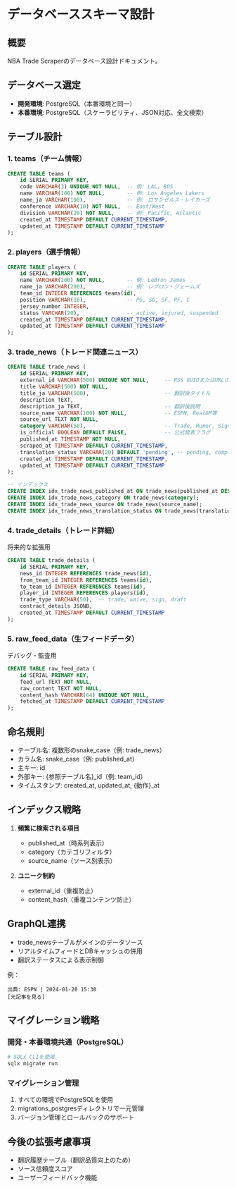 # データベーススキーマ設計

## 概要
NBA Trade Scraperのデータベース設計ドキュメント。

## データベース選定
- **開発環境**: PostgreSQL（本番環境と同一）
- **本番環境**: PostgreSQL（スケーラビリティ、JSON対応、全文検索）

## テーブル設計

### 1. teams（チーム情報）
```sql
CREATE TABLE teams (
    id SERIAL PRIMARY KEY,
    code VARCHAR(3) UNIQUE NOT NULL,  -- 例: LAL, BOS
    name VARCHAR(100) NOT NULL,       -- 例: Los Angeles Lakers
    name_ja VARCHAR(100),             -- 例: ロサンゼルス・レイカーズ
    conference VARCHAR(10) NOT NULL,  -- East/West
    division VARCHAR(20) NOT NULL,    -- 例: Pacific, Atlantic
    created_at TIMESTAMP DEFAULT CURRENT_TIMESTAMP,
    updated_at TIMESTAMP DEFAULT CURRENT_TIMESTAMP
);
```

### 2. players（選手情報）
```sql
CREATE TABLE players (
    id SERIAL PRIMARY KEY,
    name VARCHAR(200) NOT NULL,       -- 例: LeBron James
    name_ja VARCHAR(200),             -- 例: レブロン・ジェームズ
    team_id INTEGER REFERENCES teams(id),
    position VARCHAR(10),             -- PG, SG, SF, PF, C
    jersey_number INTEGER,
    status VARCHAR(20),               -- active, injured, suspended
    created_at TIMESTAMP DEFAULT CURRENT_TIMESTAMP,
    updated_at TIMESTAMP DEFAULT CURRENT_TIMESTAMP
);
```

### 3. trade_news（トレード関連ニュース）
```sql
CREATE TABLE trade_news (
    id SERIAL PRIMARY KEY,
    external_id VARCHAR(500) UNIQUE NOT NULL,     -- RSS GUIDまたはURLのハッシュ
    title VARCHAR(500) NOT NULL,
    title_ja VARCHAR(500),                        -- 翻訳後タイトル
    description TEXT,
    description_ja TEXT,                          -- 翻訳後説明
    source_name VARCHAR(100) NOT NULL,            -- ESPN, RealGM等
    source_url TEXT NOT NULL,
    category VARCHAR(50),                         -- Trade, Rumor, Signing等
    is_official BOOLEAN DEFAULT FALSE,            -- 公式発表フラグ
    published_at TIMESTAMP NOT NULL,
    scraped_at TIMESTAMP DEFAULT CURRENT_TIMESTAMP,
    translation_status VARCHAR(20) DEFAULT 'pending', -- pending, completed, failed
    created_at TIMESTAMP DEFAULT CURRENT_TIMESTAMP,
    updated_at TIMESTAMP DEFAULT CURRENT_TIMESTAMP
);

-- インデックス
CREATE INDEX idx_trade_news_published_at ON trade_news(published_at DESC);
CREATE INDEX idx_trade_news_category ON trade_news(category);
CREATE INDEX idx_trade_news_source ON trade_news(source_name);
CREATE INDEX idx_trade_news_translation_status ON trade_news(translation_status);
```

### 4. trade_details（トレード詳細）
将来的な拡張用
```sql
CREATE TABLE trade_details (
    id SERIAL PRIMARY KEY,
    news_id INTEGER REFERENCES trade_news(id),
    from_team_id INTEGER REFERENCES teams(id),
    to_team_id INTEGER REFERENCES teams(id),
    player_id INTEGER REFERENCES players(id),
    trade_type VARCHAR(50),  -- trade, waive, sign, draft
    contract_details JSONB,
    created_at TIMESTAMP DEFAULT CURRENT_TIMESTAMP
);
```

### 5. raw_feed_data（生フィードデータ）
デバッグ・監査用
```sql
CREATE TABLE raw_feed_data (
    id SERIAL PRIMARY KEY,
    feed_url TEXT NOT NULL,
    raw_content TEXT NOT NULL,
    content_hash VARCHAR(64) UNIQUE NOT NULL,
    fetched_at TIMESTAMP DEFAULT CURRENT_TIMESTAMP
);
```

## 命名規則

- テーブル名: 複数形のsnake_case（例: trade_news）
- カラム名: snake_case（例: published_at）
- 主キー: id
- 外部キー: {参照テーブル名}_id（例: team_id）
- タイムスタンプ: created_at, updated_at, {動作}_at

## インデックス戦略

1. **頻繁に検索される項目**
   - published_at（時系列表示）
   - category（カテゴリフィルタ）
   - source_name（ソース別表示）

2. **ユニーク制約**
   - external_id（重複防止）
   - content_hash（重複コンテンツ防止）

## GraphQL連携

- trade_newsテーブルがメインのデータソース
- リアルタイムフィードとDBキャッシュの併用
- 翻訳ステータスによる表示制御

例：
```
出典: ESPN | 2024-01-20 15:30
[元記事を見る]
```

## マイグレーション戦略

### 開発・本番環境共通（PostgreSQL）
```bash
# SQLx CLIを使用
sqlx migrate run
```

### マイグレーション管理
1. すべての環境でPostgreSQLを使用
2. migrations_postgresディレクトリで一元管理
3. バージョン管理とロールバックのサポート

## 今後の拡張考慮事項
- 翻訳履歴テーブル（翻訳品質向上のため）
- ソース信頼度スコア
- ユーザーフィードバック機能